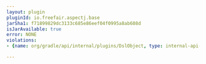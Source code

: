 ```yaml
---
layout: plugin
pluginId: io.freefair.aspectj.base
jarSha1: f71899829dc3133c685e86eef04f0995a8ab608d
isJarAvailable: true
error: NONE
violations:
- {name: org/gradle/api/internal/plugins/DslObject, type: internal-api-usage}

---
```


